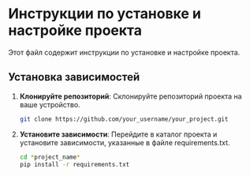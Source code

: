 # Инструкции по установке и настройке проекта

Этот файл содержит инструкции по установке и настройке проекта.

## Установка зависимостей

1. **Клонируйте репозиторий**: Склонируйте репозиторий проекта на ваше устройство.

    ```bash
    git clone https://github.com/your_username/your_project.git
    ```

2. **Установите зависимости**: Перейдите в каталог проекта и установите зависимости, указанные в файле requirements.txt.

    ```bash
    cd *project_name*
    pip install -r requirements.txt
    ```
